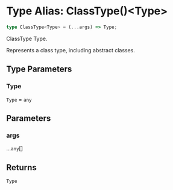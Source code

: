 # Type Alias: ClassType()\<Type\>

```ts
type ClassType<Type> = (...args) => Type;
```

ClassType Type.

Represents a class type, including abstract classes.

## Type Parameters

### Type

`Type` = `any`

## Parameters

### args

...`any`[]

## Returns

`Type`
